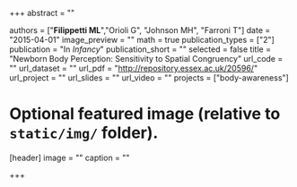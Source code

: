 +++
abstract = ""

authors = ["**Filippetti ML**","Orioli G", "Johnson MH", "Farroni T"]
date = "2015-04-01"
image_preview = ""
math = true
publication_types = ["2"]
publication = "In *Infancy*"
publication_short = ""
selected = false
title = "Newborn Body Perception: Sensitivity to Spatial Congruency"
url_code = ""
url_dataset = ""
url_pdf = "http://repository.essex.ac.uk/20596/"
url_project = ""
url_slides = ""
url_video = ""
projects = ["body-awareness"]

# Optional featured image (relative to `static/img/` folder).
[header]
image = ""
caption = ""

+++